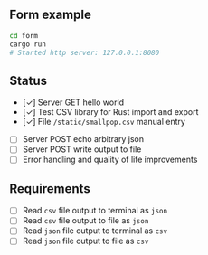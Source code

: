 ## Form example

```bash
cd form
cargo run
# Started http server: 127.0.0.1:8080
```

## Status

- [✓] Server GET hello world
- [✓] Test CSV library for Rust import and export
- [✓] File `/static/smallpop.csv` manual entry
- [ ] Server POST echo arbitrary json
- [ ] Server POST write output to file
- [ ] Error handling and quality of life improvements

## Requirements
- [ ] Read `csv` file output to terminal as `json`
- [ ] Read `csv` file output to file as `json`
- [ ] Read `json` file output to terminal as `csv`
- [ ] Read `json` file output to file as `csv`